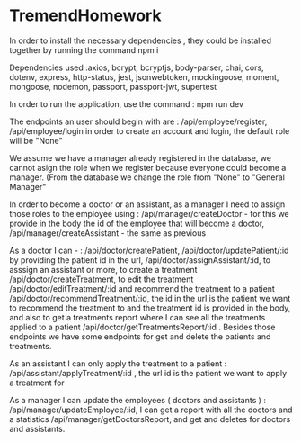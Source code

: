 # TremendHomework

In order to install the necessary dependencies , they could be installed together by running the command npm i 

Dependencies used :axios, bcrypt, bcryptjs, body-parser, chai, cors, dotenv, express, http-status, jest, jsonwebtoken, mockingoose, moment, mongoose, nodemon, passport, passport-jwt, supertest

In order to run the application, use the command : npm run dev

The endpoints an user should begin with are : /api/employee/register, /api/employee/login in order to create an account and login, the default role will be "None"

We assume we have a manager already registered in the database, we cannot asign the role when we register because everyone could become a manager. (From the database we change the role from "None" to "General Manager"

In order to become a doctor or an assistant, as a manager I need to assign those roles to the employee using : /api/manager/createDoctor - for this we provide in the body the id of the employee that will become a doctor,  /api/manager/createAssistant - the same as previous

As a doctor  I can - : /api/doctor/createPatient,  /api/doctor/updatePatient/:id by providing the patient id in the url, /api/doctor/assignAssistant/:id, to asssign an assistant or more, to create a treatment /api/doctor/createTreatment, to edit the treatment /api/doctor/editTreatment/:id and recommend the treatment to a patient /api/doctor/recommendTreatment/:id, the id in the url is the patient we want to recommend
the treatment to and the treatment id is provided in the body, and also to get a treatments report where I can see all the treatments applied to a patient /api/doctor/getTreatmentsReport/:id
. Besides those endpoints we have some endpoints for get and delete the patients and treatments.

As an assistant I can only apply the treatment to a patient : /api/assistant/applyTreatment/:id , the url id is the patient we want to apply a treatment for

As a manager I can update the employees ( doctors and assistants ) : /api/manager/updateEmployee/:id, I can get a report with all the doctors and a statistics /api/manager/getDoctorsReport, 
and get and deletes for doctors and assistants.

        
